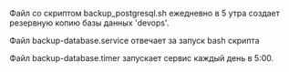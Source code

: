 Файл со скриптом backup_postgresql.sh ежедневно в 5 утра
создает резервную копию базы данных 'devops'.

Файл backup-database.service отвечает за запуск bash скрипта

Файл backup-database.timer запускает сервис каждый день в 5:00.